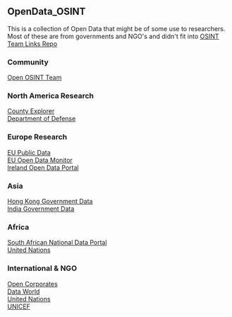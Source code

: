 ## OpenData_OSINT
This is a collection of Open Data that might be of some use to researchers. Most of these are from governments and NGO's and didn't fit into [OSINT Team Links Repo](https://github.com/IVMachiavelli/OSINT_Team_Links)
### Community
[Open OSINT Team](https://openosint.slack.com/)<br>            
### North America Research              
[County Explorer](http://explorer.naco.org)<br>
[Department of Defense](http://data.defense.gov/)<br>         
### Europe Research
[EU Public Data](http://publicdata.eu/)<br>
[EU Open Data Monitor](http://opendatamonitor.eu)<br>
[Ireland Open Data Portal](https://data.gov.ie/data)<br>              
### Asia                
[Hong Kong Government Data](https://data.gov.hk/en/)<br>
[India Government Data](https://data.gov.in/)<br>
### Africa                
[South African National Data Portal](http://data.gov.za/)<br>
[United Nations](http://data.un.org/)<br>
### International & NGO
[Open Corporates](https://opencorporates.com/)<br>
[Data World](https://data.world/)<br>
[United Nations](http://data.un.org/)<br>
[UNICEF](http://data.unicef.ge/en)<br>

